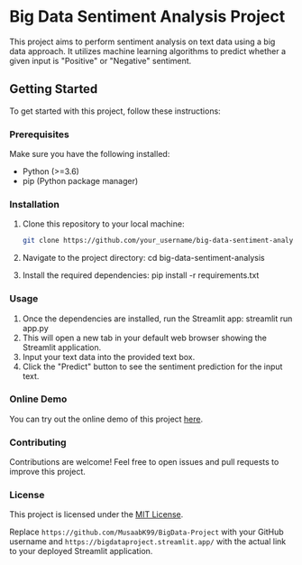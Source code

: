 # Big Data Sentiment Analysis Project

This project aims to perform sentiment analysis on text data using a big data approach. It utilizes machine learning algorithms to predict whether a given input is "Positive" or "Negative" sentiment.

## Getting Started

To get started with this project, follow these instructions:

### Prerequisites

Make sure you have the following installed:

- Python (>=3.6)
- pip (Python package manager)

### Installation

1. Clone this repository to your local machine:

   ```sh
   git clone https://github.com/your_username/big-data-sentiment-analysis.git

2. Navigate to the project directory:
    cd big-data-sentiment-analysis

3. Install the required dependencies:
    pip install -r requirements.txt

### Usage

1. Once the dependencies are installed, run the Streamlit app:
    streamlit run app.py
2. This will open a new tab in your default web browser showing the Streamlit application.
3. Input your text data into the provided text box.
4. Click the "Predict" button to see the sentiment prediction for the input text.

### Online Demo
You can try out the online demo of this project [here](https://bigdataproject.streamlit.app/).

### Contributing
Contributions are welcome! Feel free to open issues and pull requests to improve this project.

### License
This project is licensed under the [MIT License](LICENSE).

Replace `https://github.com/MusaabK99/BigData-Project` with your GitHub username and `https://bigdataproject.streamlit.app/` with the actual link to your deployed Streamlit application.



